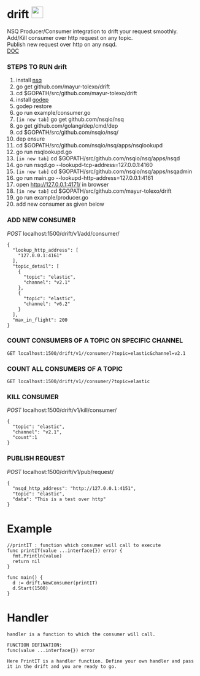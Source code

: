 # drift  <img src="https://user-images.githubusercontent.com/20511920/41496418-61a22e4c-715d-11e8-9456-3ef08a2af35d.png" width="30"/>
NSQ Producer/Consumer integration to drift your request smoothly.  
Add/Kill consumer over http request on any topic.  
Publish new request over http on any nsqd.  
[DOC](https://www.godoc.org/github.com/mayur-tolexo/drift)




### STEPS TO RUN drift
1. install [nsq](https://nsq.io/deployment/installing.html)
1. go get github.com/mayur-tolexo/drift
1. cd $GOPATH/src/github.com/mayur-tolexo/drift
1. install [godep](https://www.github.com/tools/godep)
1. godep restore
1. go run example/consumer.go
1. `[in new tab]` go get github.com/nsqio/nsq
1. go get github.com/golang/dep/cmd/dep
1. cd $GOPATH/src/github.com/nsqio/nsq/
1. dep ensure
1. cd $GOPATH/src/github.com/nsqio/nsq/apps/nsqlookupd
1. go run nsqlookupd.go
1. `[in new tab]` cd $GOPATH/src/github.com/nsqio/nsq/apps/nsqd
1. go run nsqd.go --lookupd-tcp-address=127.0.0.1:4160
1. `[in new tab]` cd $GOPATH/src/github.com/nsqio/nsq/apps/nsqadmin
1. go run main.go --lookupd-http-address=127.0.0.1:4161
1. open http://127.0.0.1:4171/ in browser
1. `[in new tab]` cd $GOPATH/src/github.com/mayur-tolexo/drift
1. go run example/producer.go
1. add new consumer as given below


### ADD NEW CONSUMER
*POST* localhost:1500/drift/v1/add/consumer/
```
{
  "lookup_http_address": [
    "127.0.0.1:4161"
  ],
  "topic_detail": [
    {
      "topic": "elastic",
      "channel": "v2.1"
    },
    {
      "topic": "elastic",
      "channel": "v6.2"
    }
  ],
  "max_in_flight": 200
}
```

### COUNT CONSUMERS OF A TOPIC ON SPECIFIC CHANNEL
```GET localhost:1500/drift/v1//consumer/?topic=elastic&channel=v2.1```

### COUNT ALL CONSUMERS OF A TOPIC
```GET localhost:1500/drift/v1//consumer/?topic=elastic```

### KILL CONSUMER
*POST* localhost:1500/drift/v1/kill/consumer/
```
{
  "topic": "elastic",
  "channel": "v2.1",
  "count":1
}
```

### PUBLISH REQUEST
*POST* localhost:1500/drift/v1/pub/request/
```
{
  "nsqd_http_address": "http://127.0.0.1:4151",
  "topic": "elastic",
  "data": "This is a test over http"
}
```


# Example
```
//printIT : function which consumer will call to execute
func printIT(value ...interface{}) error {
  fmt.Println(value)
  return nil
}

func main() {
  d := drift.NewConsumer(printIT)
  d.Start(1500)
}

```


# Handler
```
handler is a function to which the consumer will call.

FUNCTION DEFINATION:
func(value ...interface{}) error

Here PrintIT is a handler function. Define your own handler and pass it in the drift and you are ready to go.
```

